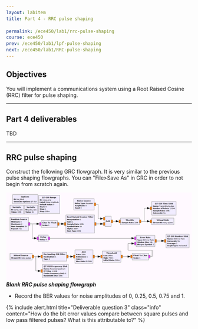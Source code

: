 ```yaml
---
layout: labitem
title: Part 4 - RRC pulse shaping

permalink: /ece450/lab1/rrc-pulse-shaping
course: ece450
prev: /ece450/lab1/lpf-pulse-shaping
next: /ece450/lab1/RRC-pulse-shaping
---
```


## Objectives

You will implement a communications system using a Root Raised Cosine (RRC) filter for pulse shaping. 

---

## Part 4 deliverables

TBD

---

## RRC pulse shaping

Construct the following GRC flowgraph. It is very similar to the previous pulse shaping flowgraphs. You can "File>Save As" in GRC in order to not begin from scratch again.

  ![rrc-pulse-blank-flowgraph.png](figures/rrc-pulse-blank-flowgraph.png) <br>
  __*Blank RRC pulse shaping flowgraph*__
  
- Record the BER values for noise amplitudes of 0, 0.25, 0.5, 0.75 and 1.

{% include alert.html title="Deliverable question 3" class="info" content="How do the bit error values compare between square pulses and low pass filtered pulses? What is this attributable to?" %}

